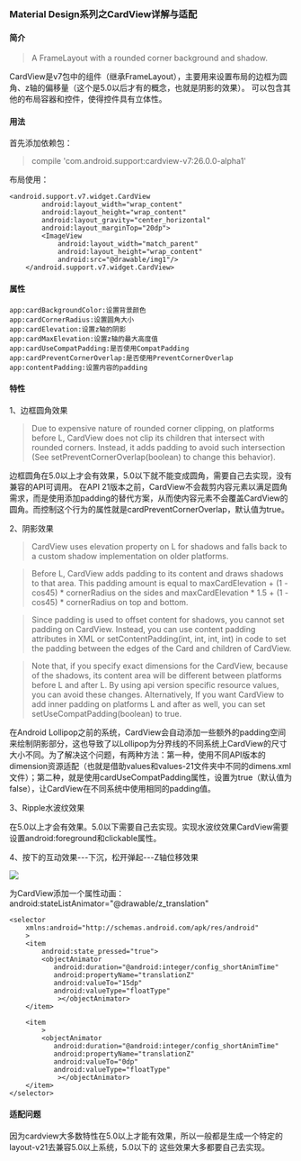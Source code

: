 ### Material Design系列之CardView详解与适配

#### 简介

> A FrameLayout with a rounded corner background and shadow.

CardView是v7包中的组件（继承FrameLayout），主要用来设置布局的边框为圆角、z轴的偏移量（这个是5.0以后才有的概念，也就是阴影的效果）。
可以包含其他的布局容器和控件，使得控件具有立体性。

#### 用法

首先添加依赖包：

> compile 'com.android.support:cardview-v7:26.0.0-alpha1'

布局使用：

```
<android.support.v7.widget.CardView
        android:layout_width="wrap_content"
        android:layout_height="wrap_content"
        android:layout_gravity="center_horizontal"
        android:layout_marginTop="20dp">
        <ImageView
            android:layout_width="match_parent"
            android:layout_height="wrap_content"
            android:src="@drawable/img1"/>
    </android.support.v7.widget.CardView>
```

#### 属性
```
app:cardBackgroundColor:设置背景颜色
app:cardCornerRadius:设置圆角大小
app:cardElevation:设置z轴的阴影
app:cardMaxElevation:设置z轴的最大高度值
app:cardUseCompatPadding:是否使用CompatPadding
app:cardPreventCornerOverlap:是否使用PreventCornerOverlap
app:contentPadding:设置内容的padding
```

#### 特性
1、边框圆角效果

> Due to expensive nature of rounded corner clipping, on platforms before L, CardView does not clip its children that intersect with rounded corners. Instead, it adds padding to avoid such intersection (See setPreventCornerOverlap(boolean) to change this behavior).

边框圆角在5.0以上才会有效果，5.0以下就不能变成圆角，需要自己去实现，没有兼容的API可调用。
在API 21版本之前，CardView不会裁剪内容元素以满足圆角需求，而是使用添加padding的替代方案，从而使内容元素不会覆盖CardView的圆角。而控制这个行为的属性就是cardPreventCornerOverlap，默认值为true。

2、阴影效果
> CardView uses elevation property on L for shadows and falls back to a custom shadow implementation on older platforms.

>  Before L, CardView adds padding to its content and draws shadows to that area. This padding amount is equal to maxCardElevation + (1 - cos45) * cornerRadius on the sides and maxCardElevation * 1.5 + (1 - cos45) * cornerRadius on top and bottom.

>  Since padding is used to offset content for shadows, you cannot set padding on CardView. Instead, you can use content padding attributes in XML or setContentPadding(int, int, int, int) in code to set the padding between the edges of the Card and children of CardView.

>  Note that, if you specify exact dimensions for the CardView, because of the shadows, its content area will be different between platforms before L and after L. By using api version specific resource values, you can avoid these changes. Alternatively, If you want CardView to add inner padding on platforms L and after as well, you can set setUseCompatPadding(boolean) to true.

在Android Lollipop之前的系统，CardView会自动添加一些额外的padding空间来绘制阴影部分，这也导致了以Lollipop为分界线的不同系统上CardView的尺寸大小不同。为了解决这个问题，有两种方法：第一种，使用不同API版本的dimension资源适配（也就是借助values和values-21文件夹中不同的dimens.xml文件）；第二种，就是使用cardUseCompatPadding属性，设置为true（默认值为false），让CardView在不同系统中使用相同的padding值。

3、Ripple水波纹效果

在5.0以上才会有效果。5.0以下需要自己去实现。实现水波纹效果CardView需要设置android:foreground和clickable属性。

4、按下的互动效果---下沉，松开弹起---Z轴位移效果

![](https://github.com/ws614054446/AndroidUI/blob/master/imgs/CardView-samples.gif)

为CardView添加一个属性动画： android:stateListAnimator="@drawable/z_translation"

```
<selector
    xmlns:android="http://schemas.android.com/apk/res/android"
    >
    <item
        android:state_pressed="true">
        <objectAnimator
           android:duration="@android:integer/config_shortAnimTime"
           android:propertyName="translationZ"
           android:valueTo="15dp"
           android:valueType="floatType"
            ></objectAnimator>
    </item>

    <item
        >
        <objectAnimator
           android:duration="@android:integer/config_shortAnimTime"
           android:propertyName="translationZ"
           android:valueTo="0dp"
           android:valueType="floatType"
            ></objectAnimator>
    </item>
</selector>
```

#### 适配问题
因为cardview大多数特性在5.0以上才能有效果，所以一般都是生成一个特定的layout-v21去兼容5.0以上系统，5.0以下的
这些效果大多都要自己去实现。
